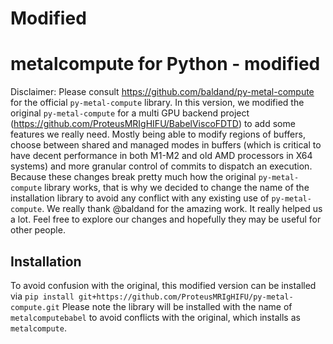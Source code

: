 # Modified
# metalcompute for Python - modified 
  Disclaimer: Please consult https://github.com/baldand/py-metal-compute for the official `py-metal-compute` library. In this version, we modified the original `py-metal-compute` for a multi GPU backend project (https://github.com/ProteusMRIgHIFU/BabelViscoFDTD) to add some features we really need. Mostly being able to modify regions of buffers, choose between shared and managed modes in buffers (which is critical to have decent performance in both M1-M2 and old AMD processors in X64 systems) and more granular control of commits to dispatch an execution. Because these changes break pretty much how the original `py-metal-compute` library works, that is why we decided to change the name of the installation library to avoid any conflict with any existing use of `py-metal-compute`. We really thank @baldand for the amazing work. It really helped us a lot. Feel free to explore our changes and hopefully they may be useful for other people.


## Installation
To avoid confusion with the original,  this modified version can be installed via
`pip install git+https://github.com/ProteusMRIgHIFU/py-metal-compute.git`
Please note the library will be installed with the name of `metalcomputebabel` to avoid conflicts with the original, which installs as `metalcompute`.
